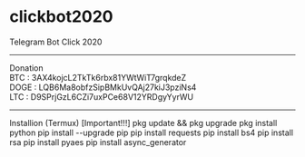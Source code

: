 # clickbot2020
Telegram Bot Click 2020
*****
Donation<br>
BTC : 3AX4kojcL2TkTk6rbx81YWtWiT7grqkdeZ<br>
DOGE : LQB6Ma8obfzSipBMkUvQAj27kiJ3pziNs4<br>
LTC : D9SPrjGzL6CZi7uxPCe68V12YRDgyYyrWU<br>
*****
Installion (Termux) [Important!!!]
pkg update && pkg upgrade
pkg install python
pip install --upgrade pip
pip install requests 
pip install bs4
pip install rsa
pip install pyaes
pip install async_generator
